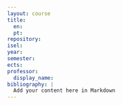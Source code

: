 ```yaml
---
layout: course
title:
  en: 
  pt: 
repository: 
isel: 
year: 
semester: 
ects: 
professor:
  display_name: 
bibliography: |
  Add your content here in Markdown
---
```

